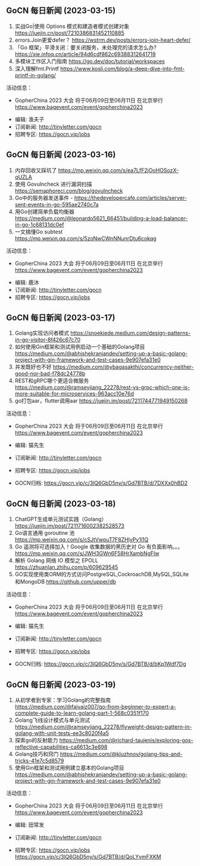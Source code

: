 
## GoCN 每日新闻 (2023-03-15)
1. 实战Go|使用 Options 模式和建造者模式创建对象 https://juejin.cn/post/7210386831452110885
2. errors.Join更爱defer？ https://wstrm.dev/posts/errors-join-heart-defer/
3. 「Go 框架」平滑关闭：要关闭服务，未处理完的请求怎么办?https://xie.infoq.cn/article/94d6cdf862c69388312641719
4. 多模块工作区入门指南 https://go.dev/doc/tutorial/workspaces
5. 深入理解fmt.Printf https://www.kosli.com/blog/a-deep-dive-into-fmt-printf-in-golang/

活动信息：
* GopherChina 2023 大会 将于06月09日至06月11日 在北京举行 https://www.bagevent.com/event/gopherchina2023

- 编辑: 渔夫子
- 订阅新闻: http://tinyletter.com/gocn
- 招聘专区: https://gocn.vip/jobs


## GoCN 每日新闻 (2023-03-16)
1. 内存回收又踩坑了 https://mp.weixin.qq.com/s/ea7LfF2jOoHOSozX-qUZLA
2. 使用 Govulncheck 进行漏洞扫描  https://semaphoreci.com/blog/govulncheck
3. Go中的服务器发送事件 - https://thedevelopercafe.com/articles/server-sent-events-in-go-595ae2740c7a
4. 用Go创建简单负载均衡器 https://medium.com/@leonardo5621_66451/building-a-load-balancer-in-go-1c68131dc0ef
5. 一文搞懂Go subtest https://mp.weixin.qq.com/s/5zoNwCWnNNunrDtu6cokqg

活动信息：
* GopherChina 2023 大会 将于06月09日至06月11日 在北京举行 https://www.bagevent.com/event/gopherchina2023

- 编辑: 鹿沐
- 订阅新闻: http://tinyletter.com/gocn
- 招聘专区: https://gocn.vip/jobs


## GoCN 每日新闻 (2023-03-17)
1. Golang实现访问者模式 https://snoekiede.medium.com/design-patterns-in-go-visitor-8f426c67c70
2. 如何使用Gin框架和测试用例启动一个基础的Golang项目  https://medium.com/@abhishekranjandev/setting-up-a-basic-golang-project-with-gin-framework-and-test-cases-9e907efa31e0
3. 并发既好也不好 https://medium.com/@ybagasakthi/concurrency-neither-good-nor-bad-f78dc24778b
4. REST和gRPC哪个更适合微服务 https://medium.com/@ramseyjiang_22278/rest-vs-grpc-which-one-is-more-suitable-for-microservices-963acc10e76d
5. go打包aar，flutter调用aar https://juejin.im/post/7211744771949150268

活动信息：
- GopherChina 2023 大会 将于06月09日至06月11日 在北京举行 https://www.bagevent.com/event/gopherchina2023

- 编辑: 猫先生
- 订阅新闻: http://tinyletter.com/gocn
- 招聘专区: https://gocn.vip/jobs
- GOCN归档: https://gocn.vip/c/3lQ6GbD5ny/s/Gd7BTB/d/7DXXx0hBD2


## GoCN 每日新闻 (2023-03-18)
1. ChatGPT生成单元测试实践（Golang） https://juejin.im/post/7211716002382528573
2. Go语言通用 goroutine 池  https://mp.weixin.qq.com/s/cSJtVwpuT7F8ZHlyPv1l1Q
3. Go 遥测将可选择加入！Google 收集数据的黑历史对 Go 有负面影响。。。 https://mp.weixin.qq.com/s/JWH3GWn6F58HrXambNgFIw
4. 解析 Golang 网络 IO 模型之 EPOLL https://zhuanlan.zhihu.com/p/609629545
5. GO实现使用类ORM的方式访问PostgreSQL,CockroachDB,MySQL,SQLite和MongoDB https://github.com/upper/db

活动信息：
- GopherChina 2023 大会 将于06月09日至06月11日 在北京举行 https://www.bagevent.com/event/gopherchina2023

- 编辑: 猫先生
- 订阅新闻: http://tinyletter.com/gocn
- 招聘专区: https://gocn.vip/jobs
- GOCN归档: https://gocn.vip/c/3lQ6GbD5ny/s/Gd7BTB/d/bKp1Wdf7Dg





## GoCN 每日新闻 (2023-03-19)
1. 从初学者到专家：学习Golang的完整指南 https://medium.com/@faiyajz007/go-from-beginner-to-expert-a-complete-guide-to-learn-golang-part-1-568c0351f170
2. Golang飞线设计模式与单元测试  https://medium.com/@ramseyjiang_22278/flyweight-design-pattern-in-golang-with-unit-tests-ee3c8020f4a5
3. 探索go的反射能力 https://medium.com/@richard-taujenis/exploring-gos-reflective-capabilities-ca6613c3e898
4. Golang技巧和窍门 https://medium.com/@kluzhnov/golang-tips-and-tricks-41e7c5d8579
5. 使用Gin框架和测试用例建立基本的Golang项目 https://medium.com/@abhishekranjandev/setting-up-a-basic-golang-project-with-gin-framework-and-test-cases-9e907efa31e0

活动信息：
- GopherChina 2023 大会 将于06月09日至06月11日 在北京举行 https://www.bagevent.com/event/gopherchina2023

- 编辑: 田常发
- 订阅新闻: http://tinyletter.com/gocn
- 招聘专区: https://gocn.vip/jobs
https://gocn.vip/c/3lQ6GbD5ny/s/Gd7BTB/d/QoLYvmFXKM